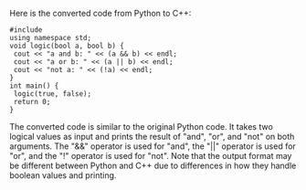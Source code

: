 Here is the converted code from Python to C++:
```
#include 
using namespace std;
void logic(bool a, bool b) {
 cout << "a and b: " << (a && b) << endl;
 cout << "a or b: " << (a || b) << endl;
 cout << "not a: " << (!a) << endl;
}
int main() {
 logic(true, false);
 return 0;
}
```
The converted code is similar to the original Python code. It takes two logical values as input and prints the result of "and", "or", and "not" on both arguments. The "&&" operator is used for "and", the "||" operator is used for "or", and the "!" operator is used for "not". Note that the output format may be different between Python and C++ due to differences in how they handle boolean values and printing.

